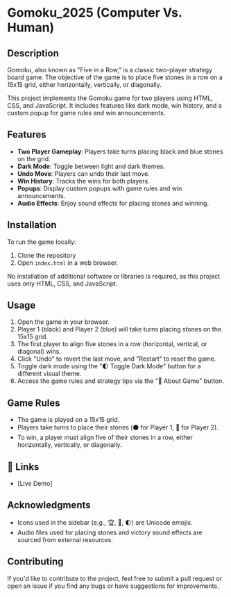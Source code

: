 # Gomoku_2025 (Computer Vs. Human)

## Description

Gomoku, also known as "Five in a Row," is a classic two-player strategy board game. The objective of the game is to place five stones in a row on a 15x15 grid, either horizontally, vertically, or diagonally.

This project implements the Gomoku game for two players using HTML, CSS, and JavaScript. It includes features like dark mode, win history, and a custom popup for game rules and win announcements.

## Features

- **Two Player Gameplay**: Players take turns placing black and blue stones on the grid.
- **Dark Mode**: Toggle between light and dark themes.
- **Undo Move**: Players can undo their last move.
- **Win History**: Tracks the wins for both players.
- **Popups**: Display custom popups with game rules and win announcements.
- **Audio Effects**: Enjoy sound effects for placing stones and winning.

## Installation

To run the game locally:

1. Clone the repository
2. Open `index.html` in a web browser.

No installation of additional software or libraries is required, as this project uses only HTML, CSS, and JavaScript.

## Usage

1. Open the game in your browser.
2. Player 1 (black) and Player 2 (blue) will take turns placing stones on the 15x15 grid.
3. The first player to align five stones in a row (horizontal, vertical, or diagonal) wins.
4. Click "Undo" to revert the last move, and "Restart" to reset the game.
5. Toggle dark mode using the "🌓 Toggle Dark Mode" button for a different visual theme.
6. Access the game rules and strategy tips via the "📜 About Game" button.

## Game Rules

- The game is played on a 15x15 grid.
- Players take turns to place their stones (⚫ for Player 1, 🔵 for Player 2).
- To win, a player must align five of their stones in a row, either horizontally, vertically, or diagonally.

## 🔗 Links

- [Live Demo]

## Acknowledgments

- Icons used in the sidebar (e.g., 🏆, 📜, 🌓) are Unicode emojis.
- Audio files used for placing stones and victory sound effects are sourced from external resources.

## Contributing

If you'd like to contribute to the project, feel free to submit a pull request or open an issue if you find any bugs or have suggestions for improvements.



